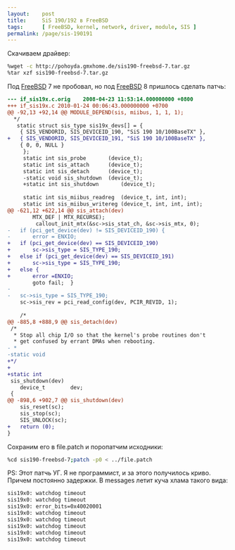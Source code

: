```yaml
---
layout:    post
title:     SiS 190/192 в FreeBSD
tags:      [ FreeBSD, kernel, network, driver, module, SIS ]
permalink: /page/sis-190191
---
```


Скачиваем драйвер:

```bash
%wget -c http://pohoyda.gmxhome.de/sis190-freebsd-7.tar.gz
%tar xzf sis190-freebsd-7.tar.gz
```

Под [FreeBSD] 7 не пробовал, но под [FreeBSD] 8 пришлось сделать патчь:

```diff
--- if_sis19x.c.orig	2008-04-23 11:53:14.000000000 +0800
+++ if_sis19x.c	2010-01-24 00:06:43.000000000 +0700
@@ -92,13 +92,14 @@ MODULE_DEPEND(sis, miibus, 1, 1, 1);
  */
   static struct sis_type sis19x_devs[] = {
 	{ SIS_VENDORID, SIS_DEVICEID_190, "SiS 190 10/100BaseTX" },
+	{ SIS_VENDORID, SIS_DEVICEID_191, "SiS 190 10/100BaseTX" },
 	{ 0, 0, NULL }
	 };
	 static int sis_probe		(device_t);
	 static int sis_attach		(device_t);
	 static int sis_detach		(device_t);
	 -static void sis_shutdown	(device_t);
	 +static int sis_shutdown		(device_t);
	 
	 static int sis_miibus_readreg	(device_t, int, int);
	 static int sis_miibus_writereg	(device_t, int, int, int);
@@ -621,12 +622,14 @@ sis_attach(dev)
 	    MTX_DEF | MTX_RECURSE);
         callout_init_mtx(&sc->sis_stat_ch, &sc->sis_mtx, 0);
-	if (pci_get_device(dev) != SIS_DEVICEID_190) {
-		error = ENXIO;
+	if (pci_get_device(dev) == SIS_DEVICEID_190)
+		sc->sis_type = SIS_TYPE_190;
+	else if (pci_get_device(dev) == SIS_DEVICEID_191)
+		sc->sis_type = SIS_TYPE_190;
+	else {
+		error =ENXIO;
 		goto fail; 	}
-
-	sc->sis_type = SIS_TYPE_190;
 	sc->sis_rev = pci_read_config(dev, PCIR_REVID, 1);
	
 	/*
@@ -885,8 +888,9 @@ sis_detach(dev)
 /*
  * Stop all chip I/O so that the kernel's probe routines don't
  * get confused by errant DMAs when rebooting.
- *
-static void
+*/
+
+static int
 sis_shutdown(dev)
 	device_t		dev;
 {
@@ -898,6 +902,7 @@ sis_shutdown(dev)
 	sis_reset(sc);
	sis_stop(sc);
	SIS_UNLOCK(sc);
+	return (0);
}
```

Сохраним его в file.patch и поропатчим исходники:

```bash
%cd sis190-freebsd-7;patch -p0 < ../file.patch
```

PS: Этот патчь УГ. Я не программист, и за этого получилось криво. Причем постоянно задержки.
В messages летит куча хлама такого вида: 

```bash
sis19x0: watchdog timeout
sis19x0: watchdog timeout
sis19x0: error_bits=0x40020001
sis19x0: watchdog timeout
sis19x0: watchdog timeout
sis19x0: watchdog timeout
sis19x0: watchdog timeout
sis19x0: watchdog timeout
```

[FreeBSD]: http://www.freebsd.org/
